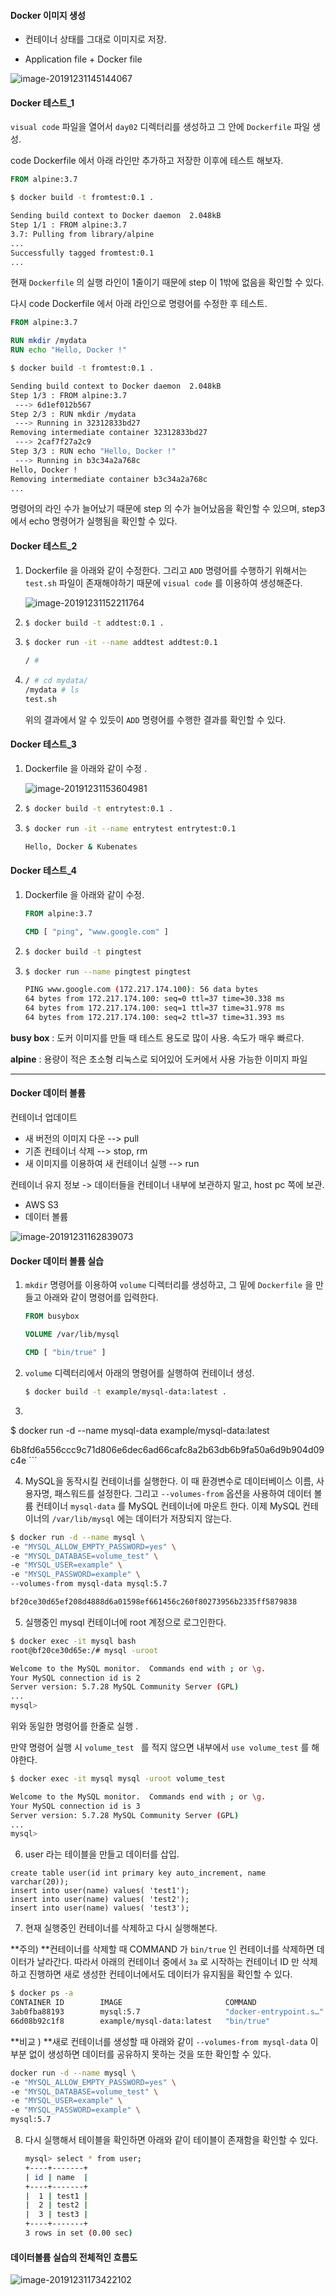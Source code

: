#### Docker 이미지 생성 

- 컨테이너 상태를 그대로 이미지로 저장. 

- Application file + Docker file 

![image-20191231145144067](images/image-20191231145144067.png)





#### Docker 테스트_1

`visual code` 파일을 열어서 `day02` 디렉터리를 생성하고 그 안에 `Dockerfile` 파일 생성. 

code Dockerfile 에서 아래 라인만 추가하고 저장한 이후에 테스트 해보자. 

``` dockerfile
FROM alpine:3.7
```



```bash
$ docker build -t fromtest:0.1 .

Sending build context to Docker daemon  2.048kB
Step 1/1 : FROM alpine:3.7
3.7: Pulling from library/alpine
...
Successfully tagged fromtest:0.1
...
```

현재 `Dockerfile` 의 실행 라인이 1줄이기 때문에 step 이 1밖에 없음을 확인할 수 있다. 



다시 code Dockerfile 에서 아래 라인으로 명령어를 수정한 후 테스트. 

```dockerfile
FROM alpine:3.7

RUN mkdir /mydata
RUN echo "Hello, Docker !"
```



```bash
$ docker build -t fromtest:0.1 .

Sending build context to Docker daemon  2.048kB
Step 1/3 : FROM alpine:3.7
 ---> 6d1ef012b567
Step 2/3 : RUN mkdir /mydata
 ---> Running in 32312833bd27
Removing intermediate container 32312833bd27
 ---> 2caf7f27a2c9
Step 3/3 : RUN echo "Hello, Docker !"
 ---> Running in b3c34a2a768c
Hello, Docker !
Removing intermediate container b3c34a2a768c
...
```

명령어의 라인 수가 늘어났기 때문에 step 의 수가 늘어났음을 확인할 수 있으며, step3 에서 echo 명령어가 실행됨을 확인할 수 있다. 



#### Docker 테스트_2

1. Dockerfile 을 아래와 같이 수정한다. 그리고 `ADD` 명령어를 수행하기 위해서는 `test.sh` 파일이 존재해야하기 때문에 `visual code` 를 이용하여 생성해준다. 

   ![image-20191231152211764](images/image-20191231152211764.png)

   

2. ``` bash
   $ docker build -t addtest:0.1 .
   ```

   

3. ``` bash
   $ docker run -it --name addtest addtest:0.1
   
   / # 
   ```



4. ```bash
   / # cd mydata/
   /mydata # ls
   test.sh
   ```

   위의 결과에서 알 수 있듯이 `ADD` 명령어를 수행한 결과를 확인할 수 있다. 



#### Docker 테스트_3

1. Dockerfile 을 아래와 같이 수정 .

   ![image-20191231153604981](images/image-20191231153604981.png)



2. ``` bash
   $ docker build -t entrytest:0.1 .
   ```

3. ```bash
   $ docker run -it --name entrytest entrytest:0.1
   
   Hello, Docker & Kubenates
   ```



#### Docker 테스트_4

1. Dockerfile 을 아래와 같이 수정. 

   ```Dockerfile
   FROM alpine:3.7
   
   CMD [ "ping", "www.google.com" ]
   ```

   

2. ```bash
   $ docker build -t pingtest
   ```

   

3. ``` bash
   $ docker run --name pingtest pingtest
   
   PING www.google.com (172.217.174.100): 56 data bytes
   64 bytes from 172.217.174.100: seq=0 ttl=37 time=30.338 ms
   64 bytes from 172.217.174.100: seq=1 ttl=37 time=31.978 ms
   64 bytes from 172.217.174.100: seq=2 ttl=37 time=31.393 ms
   ```



**busy box** : 도커 이미지를 만들 때 테스트 용도로 많이 사용. 속도가 매우 빠르다. 

**alpine** : 용량이 적은 초소형 리눅스로 되어있어 도커에서 사용 가능한 이미지 파일



---



#### Docker 데이터 볼륨 

컨테이너 업데이트	

- 새 버전의 이미지 다운 --> pull 
- 기존 컨테이너 삭제 --> stop, rm 
- 새 이미지를 이용하여 새 컨테이너 실행 --> run 



컨테이너 유지 정보 -> 데이터들을 컨테이너 내부에 보관하지 말고, host pc 쪽에 보관. 

- AWS S3
- 데이터 볼륨 

![image-20191231162839073](images/image-20191231162839073.png)



#### Docker 데이터 볼륨 실습 

1. `mkdir` 명령어를 이용하여 `volume` 디렉터리를 생성하고, 그 밑에 `Dockerfile` 을 만들고 아래와 같이 명령어를 입력한다.

   ``` dockerfile
   FROM busybox
   
   VOLUME /var/lib/mysql
   
   CMD [ "bin/true" ]
   ```

2. `volume` 디렉터리에서 아래의 명령어를 실행하여 컨테이너 생성. 

   ```bash
   $ docker build -t example/mysql-data:latest .
   ```

3.  ```bash
   $ docker run -d --name mysql-data example/mysql-data:latest
   
   6b8fd6a556ccc9c71d806e6dec6ad66cafc8a2b63db6b9fa50a6d9b904d09c4e
    ```



4.  MySQL을 동작시킬 컨테이너를 실행한다. 이 때 환경변수로 데이터베이스 이름, 사용자명, 패스워드를 설정한다. 그리고 `--volumes-from` 옵션을 사용하여 데이터 볼륨 컨테이너 `mysql-data` 를 MySQL 컨테이너에 마운트 한다. 이제 MySQL 컨테이너의 `/var/lib/mysql` 에는 데이터가 저장되지 않는다. 

   ```bash
   $ docker run -d --name mysql \
   -e "MYSQL_ALLOW_EMPTY_PASSWORD=yes" \
   -e "MYSQL_DATABASE=volume_test" \
   -e "MYSQL_USER=example" \
   -e "MYSQL_PASSWORD=example" \
   --volumes-from mysql-data mysql:5.7
   
   bf20ce30d65ef208d4888d6a01598ef661456c260f80273956b2335ff5879838
   ```

5.  실행중인 mysql 컨테이너에 root 계정으로 로그인한다. 

   ```bash
   $ docker exec -it mysql bash
   root@bf20ce30d65e:/# mysql -uroot
   
   Welcome to the MySQL monitor.  Commands end with ; or \g.
   Your MySQL connection id is 2
   Server version: 5.7.28 MySQL Community Server (GPL)
   ...
   mysql>
   ```

   위와 동일한 명령어를 한줄로 실행 . 

   만약 명령어 실행 시  `volume_test ` 를 적지 않으면 내부에서 `use volume_test` 를 해야한다.

   ``` bash
   $ docker exec -it mysql mysql -uroot volume_test
   
   Welcome to the MySQL monitor.  Commands end with ; or \g.
   Your MySQL connection id is 3
   Server version: 5.7.28 MySQL Community Server (GPL)
   ...
   mysql>
   ```

6.  user 라는 테이블을 만들고 데이터를 삽입. 

   ```mysql
   create table user(id int primary key auto_increment, name varchar(20));
   insert into user(name) values( 'test1');
   insert into user(name) values( 'test2');
   insert into user(name) values( 'test3');
   ```

7.  현재 실행중인 컨테이너를 삭제하고 다시 실행해본다. 

   **주의) **컨테이너를 삭제할 때 COMMAND 가 `bin/true` 인 컨테이너를 삭제하면 데이터가 날라간다. 따라서 아래의 컨테이너 중에서 `3a` 로 시작하는 컨테이너 ID 만 삭제하고 진행하면 새로 생성한 컨테이너에서도 데이터가 유지됨을 확인할 수 있다. 

   ```bash
   $ docker ps -a
   CONTAINER ID        IMAGE                       COMMAND                  CREATED             STATUS                      PORTS                 NAMES
   3ab0fba88193        mysql:5.7                   "docker-entrypoint.s…"   57 seconds ago      Up 55 seconds               3306/tcp, 33060/tcp   mysql
   66d08b92c1f8        example/mysql-data:latest   "bin/true"               16 minutes ago      Exited (0) 16 minutes ago                         mysql-data
   ```

   

   **비교 ) **새로 컨테이너를 생성할 때 아래와 같이 `--volumes-from mysql-data` 이 부분 없이 생성하면 데이터를 공유하지 못하는 것을 또한 확인할 수 있다. 

   ``` bash
   docker run -d --name mysql \
   -e "MYSQL_ALLOW_EMPTY_PASSWORD=yes" \
   -e "MYSQL_DATABASE=volume_test" \
   -e "MYSQL_USER=example" \
   -e "MYSQL_PASSWORD=example" \
   mysql:5.7
   ```

   

8. 다시 실행해서 테이블을 확인하면 아래와 같이 테이블이 존재함을 확인할 수 있다. 

   ```bash
   mysql> select * from user;
   +----+-------+
   | id | name  |
   +----+-------+
   |  1 | test1 |
   |  2 | test2 |
   |  3 | test3 |
   +----+-------+
   3 rows in set (0.00 sec)
   ```

   



#### 데이터볼륨 실습의 전체적인 흐름도



![image-20191231173422102](images/image-20191231173422102.png)


